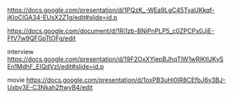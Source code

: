 
https://docs.google.com/presentation/d/1PQzK_-WEa9LgC45TyaUKkqf-jKloClGA34-EUsX2Z1g/edit#slide=id.p

https://docs.google.com/document/d/1Ri1zb-BNjPnPLP5_c0ZPCPx0JjE-FfV7w9QFGpTtOFg/edit

interview
https://docs.google.com/presentation/d/19F2OxXYiepBJhqTlW1wRlKtlJKySEn1MdhF_EIQdVzI/edit#slide=id.p

movie
https://docs.google.com/presentation/d/1oxPB3uHi0IR8CEfbJ6v3BJ-Uxbv3E-C3Nkah2ftwyB4/edit
